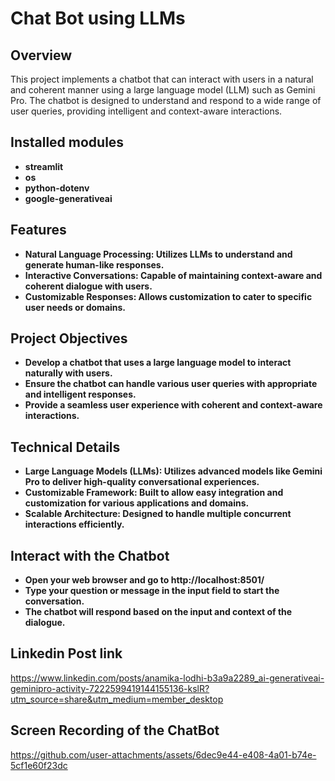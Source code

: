 # Chat Bot using LLMs

## Overview
This project implements a chatbot that can interact with users in a natural and coherent manner using a large language model (LLM) such as Gemini Pro. The chatbot is designed to understand and respond to a wide range of user queries, providing intelligent and context-aware interactions.

## Installed modules 
- **streamlit**
- **os**
- **python-dotenv**
- **google-generativeai**

## Features
- **Natural Language Processing: Utilizes LLMs to understand and generate human-like responses.**
- **Interactive Conversations: Capable of maintaining context-aware and coherent dialogue with users.**
- **Customizable Responses: Allows customization to cater to specific user needs or domains.**

## Project Objectives
- **Develop a chatbot that uses a large language model to interact naturally with users.**
- **Ensure the chatbot can handle various user queries with appropriate and intelligent responses.**
- **Provide a seamless user experience with coherent and context-aware interactions.**

## Technical Details
- **Large Language Models (LLMs): Utilizes advanced models like Gemini Pro to deliver high-quality conversational experiences.**
- **Customizable Framework: Built to allow easy integration and customization for various applications and domains.**
- **Scalable Architecture: Designed to handle multiple concurrent interactions efficiently.**

## Interact with the Chatbot
- **Open your web browser and go to http://localhost:8501/**
- **Type your question or message in the input field to start the conversation.**
- **The chatbot will respond based on the input and context of the dialogue.**

## Linkedin Post link 
https://www.linkedin.com/posts/anamika-lodhi-b3a9a2289_ai-generativeai-geminipro-activity-7222599419144155136-kslR?utm_source=share&utm_medium=member_desktop

## Screen Recording of the ChatBot
https://github.com/user-attachments/assets/6dec9e44-e408-4a01-b74e-5cf1e60f23dc




